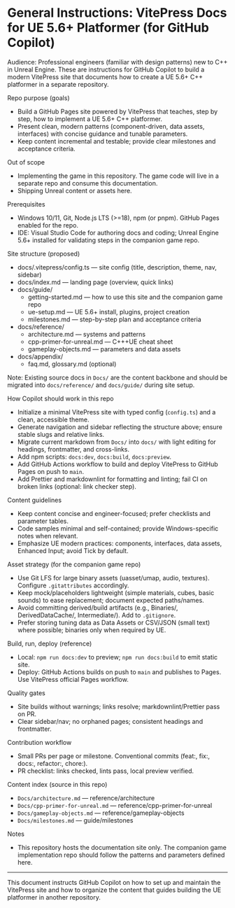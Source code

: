 # General Instructions: VitePress Docs for UE 5.6+ Platformer (for GitHub Copilot)

Audience: Professional engineers (familiar with design patterns) new to C++ in Unreal Engine. These are instructions for GitHub Copilot to build a modern VitePress site that documents how to create a UE 5.6+ C++ platformer in a separate repository.

Repo purpose (goals)
- Build a GitHub Pages site powered by VitePress that teaches, step by step, how to implement a UE 5.6+ C++ platformer.
- Present clean, modern patterns (component-driven, data assets, interfaces) with concise guidance and tunable parameters.
- Keep content incremental and testable; provide clear milestones and acceptance criteria.

Out of scope
- Implementing the game in this repository. The game code will live in a separate repo and consume this documentation.
- Shipping Unreal content or assets here.

Prerequisites
- Windows 10/11, Git, Node.js LTS (>=18), npm (or pnpm). GitHub Pages enabled for the repo.
- IDE: Visual Studio Code for authoring docs and coding; Unreal Engine 5.6+ installed for validating steps in the companion game repo.

Site structure (proposed)
- docs/.vitepress/config.ts — site config (title, description, theme, nav, sidebar)
- docs/index.md — landing page (overview, quick links)
- docs/guide/
  - getting-started.md — how to use this site and the companion game repo
  - ue-setup.md — UE 5.6+ install, plugins, project creation
  - milestones.md — step-by-step plan and acceptance criteria
- docs/reference/
  - architecture.md — systems and patterns
  - cpp-primer-for-unreal.md — C+++UE cheat sheet
  - gameplay-objects.md — parameters and data assets
- docs/appendix/
  - faq.md, glossary.md (optional)

Note: Existing source docs in `Docs/` are the content backbone and should be migrated into `docs/reference/` and `docs/guide/` during site setup.

How Copilot should work in this repo
- Initialize a minimal VitePress site with typed config (`config.ts`) and a clean, accessible theme.
- Generate navigation and sidebar reflecting the structure above; ensure stable slugs and relative links.
- Migrate current markdown from `Docs/` into `docs/` with light editing for headings, frontmatter, and cross-links.
- Add npm scripts: `docs:dev`, `docs:build`, `docs:preview`.
- Add GitHub Actions workflow to build and deploy VitePress to GitHub Pages on push to `main`.
- Add Prettier and markdownlint for formatting and linting; fail CI on broken links (optional: link checker step).

Content guidelines
- Keep content concise and engineer-focused; prefer checklists and parameter tables.
- Code samples minimal and self-contained; provide Windows-specific notes when relevant.
- Emphasize UE modern practices: components, interfaces, data assets, Enhanced Input; avoid Tick by default.

Asset strategy (for the companion game repo)
- Use Git LFS for large binary assets (uasset/umap, audio, textures). Configure `.gitattributes` accordingly.
- Keep mock/placeholders lightweight (simple materials, cubes, basic sounds) to ease replacement; document expected paths/names.
- Avoid committing derived/build artifacts (e.g., Binaries/, DerivedDataCache/, Intermediate/). Add to `.gitignore`.
- Prefer storing tuning data as Data Assets or CSV/JSON (small text) where possible; binaries only when required by UE.

Build, run, deploy (reference)
- Local: `npm run docs:dev` to preview; `npm run docs:build` to emit static site.
- Deploy: GitHub Actions builds on push to `main` and publishes to Pages. Use VitePress official Pages workflow.

Quality gates
- Site builds without warnings; links resolve; markdownlint/Prettier pass on PR.
- Clear sidebar/nav; no orphaned pages; consistent headings and frontmatter.

Contribution workflow
- Small PRs per page or milestone. Conventional commits (feat:, fix:, docs:, refactor:, chore:).
- PR checklist: links checked, lints pass, local preview verified.

Content index (source in this repo)
- `Docs/architecture.md` — reference/architecture
- `Docs/cpp-primer-for-unreal.md` — reference/cpp-primer-for-unreal
- `Docs/gameplay-objects.md` — reference/gameplay-objects
- `Docs/milestones.md` — guide/milestones

Notes
- This repository hosts the documentation site only. The companion game implementation repo should follow the patterns and parameters defined here.

---
This document instructs GitHub Copilot on how to set up and maintain the VitePress site and how to organize the content that guides building the UE platformer in another repository.
